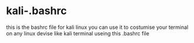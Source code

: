 # kali-.bashrc
this is the bashrc file for kali linux you can use it to costumise your terminal on any linux devise like kali terminal useing this .bashrc file
